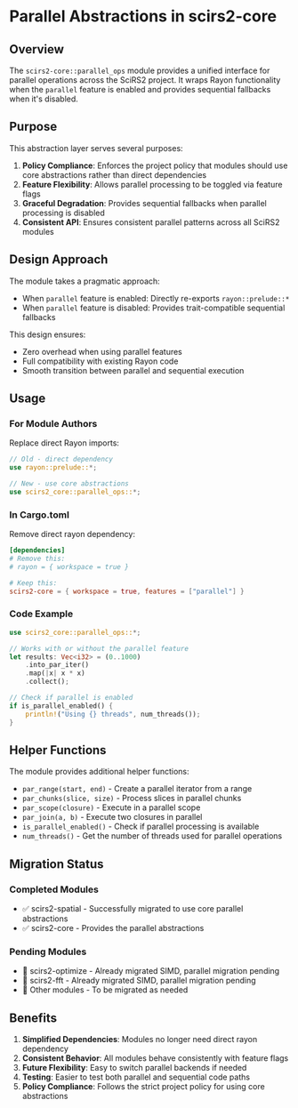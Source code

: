 # Parallel Abstractions in scirs2-core

## Overview

The `scirs2-core::parallel_ops` module provides a unified interface for parallel operations across the SciRS2 project. It wraps Rayon functionality when the `parallel` feature is enabled and provides sequential fallbacks when it's disabled.

## Purpose

This abstraction layer serves several purposes:

1. **Policy Compliance**: Enforces the project policy that modules should use core abstractions rather than direct dependencies
2. **Feature Flexibility**: Allows parallel processing to be toggled via feature flags
3. **Graceful Degradation**: Provides sequential fallbacks when parallel processing is disabled
4. **Consistent API**: Ensures consistent parallel patterns across all SciRS2 modules

## Design Approach

The module takes a pragmatic approach:

- When `parallel` feature is enabled: Directly re-exports `rayon::prelude::*`
- When `parallel` feature is disabled: Provides trait-compatible sequential fallbacks

This design ensures:
- Zero overhead when using parallel features
- Full compatibility with existing Rayon code
- Smooth transition between parallel and sequential execution

## Usage

### For Module Authors

Replace direct Rayon imports:
```rust
// Old - direct dependency
use rayon::prelude::*;

// New - use core abstractions
use scirs2_core::parallel_ops::*;
```

### In Cargo.toml

Remove direct rayon dependency:
```toml
[dependencies]
# Remove this:
# rayon = { workspace = true }

# Keep this:
scirs2-core = { workspace = true, features = ["parallel"] }
```

### Code Example

```rust
use scirs2_core::parallel_ops::*;

// Works with or without the parallel feature
let results: Vec<i32> = (0..1000)
    .into_par_iter()
    .map(|x| x * x)
    .collect();

// Check if parallel is enabled
if is_parallel_enabled() {
    println!("Using {} threads", num_threads());
}
```

## Helper Functions

The module provides additional helper functions:

- `par_range(start, end)` - Create a parallel iterator from a range
- `par_chunks(slice, size)` - Process slices in parallel chunks
- `par_scope(closure)` - Execute in a parallel scope
- `par_join(a, b)` - Execute two closures in parallel
- `is_parallel_enabled()` - Check if parallel processing is available
- `num_threads()` - Get the number of threads used for parallel operations

## Migration Status

### Completed Modules
- ✅ scirs2-spatial - Successfully migrated to use core parallel abstractions
- ✅ scirs2-core - Provides the parallel abstractions

### Pending Modules
- 🔄 scirs2-optimize - Already migrated SIMD, parallel migration pending
- 🔄 scirs2-fft - Already migrated SIMD, parallel migration pending
- 🔄 Other modules - To be migrated as needed

## Benefits

1. **Simplified Dependencies**: Modules no longer need direct rayon dependency
2. **Consistent Behavior**: All modules behave consistently with feature flags
3. **Future Flexibility**: Easy to switch parallel backends if needed
4. **Testing**: Easier to test both parallel and sequential code paths
5. **Policy Compliance**: Follows the strict project policy for using core abstractions